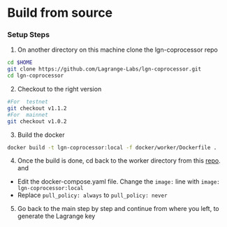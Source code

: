# Build from source
### Setup Steps

1. On another directory on this machine clone the lgn-coprocessor repo
```sh
cd $HOME
git clone https://github.com/Lagrange-Labs/lgn-coprocessor.git
cd lgn-coprocessor
```
2. Checkout to the right version
```sh
#For  testnet
git checkout v1.1.2
#For  mainnet
git checkout v1.0.2
```
3. Build the docker
```sh
docker build -t lgn-coprocessor:local -f docker/worker/Dockerfile .
```
4. Once the build is done, cd back to the worker directory from this [repo](https://github.com/Lagrange-Labs/worker). and 
- Edit the docker-compose.yaml file. Change the `image:` line with `image: lgn-coprocessor:local`
- Replace `pull_policy: always` to `pull_policy: never`
5. Go back to the main step by step and continue from where you left, to generate the Lagrange key
